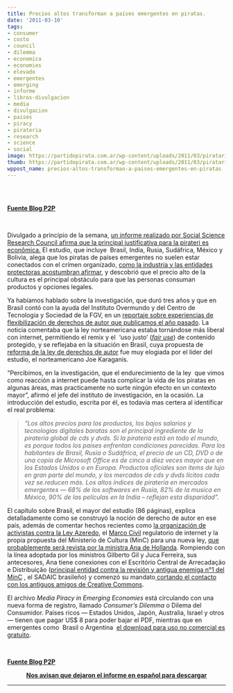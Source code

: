 ```yaml
---
title: Precios altos transforman a países emergentes en piratas.
date: '2011-03-10'
tags:
- consumer
- costo
- council
- dilemma
- economica
- economies
- elevado
- emergentes
- emerging
- informe
- libros-divulgacion
- media
- divulgacion
- paises
- piracy
- pirateria
- research
- science
- social
image: https://partidopirata.com.ar/wp-content/uploads/2011/03/pirataria.jpg
thumb: https://partidopirata.com.ar/wp-content/uploads/2011/03/pirataria.jpg
wppost_name: precios-altos-transforman-a-paises-emergentes-en-piratas
---
```


&nbsp;

<img src="https://partidopirata.com.ar/wp-content/uploads/2011/03/pirataria.jpg" alt="" />

<strong><a href="http://blogs.estadao.com.br/p2p/2011/03/09/precos-altos-transformam-emergentes-em-piratas-diz-estudo/" target="_blank">Fuente Blog P2P</a></strong>

&nbsp;

Divulgado a principio de la semana, <a href="http://piracy.ssrc.org/download">un informe realizado por Social Science Research Council afirma que la principal justificativa para la pirateri es econômica.</a> El estudio, que incluye  Brasil, India, Rusia, Sudáfrica, México y Bolivia, alega que los piratas de países emergentes no suelen estar conectados con el crímen organizado, <a href="http://blogs.estadao.com.br/link/orgao-sugere-mais-acoes-antipirataria-no-pais/">como la industria y las entidades protectoras acostumbran afirmar</a>, y descobrió que el precio alto de la cultura es el principal obstáculo para que las personas consuman productos y opciones legales.

Ya habíamos hablado sobre la investigación, que duró tres años y que en Brasil contó con la ayuda del Instituto Overmundo y del Centro de Tecnologia y Sociedad de la FGV, en un <a href="http://blogs.estadao.com.br/link/o-que-pode-e-o-que-nao-pode/">reportaje sobre experiencias de flexibilización de derechos de autor que publicamos el año pasado</a>. La noticia comentaba que la ley norteamericana estaba tornándose más liberal con internet, permitiendo el remix y el  ‘uso justo’ (<em><a href="http://pt.wikipedia.org/wiki/Fair_use">fair use</a></em>) de contenido protegido, y se reflejaba en la situación en Brasil, cuya propuesta de <a href="http://blogs.estadao.com.br/link/2010-o-ano-em-que-o-direito-autoral-foi-a-debate/">reforma de la ley de derechos de autor</a> fue muy elogiada por el líder del estudio, el norteamericano Joe Karaganis.

“Percibimos, en la investigación, que el endurecimiento de la ley  que vimos como reacción a internet puede hasta complicar la vida de los piratas en algunas áreas, mas practicamente no surte ningún efecto en un contexto mayor”, afirmó el jefe del instituto de investigación, en la ocasión. La introducción del estudio, escrita por él, es todavía mas certera al identificar el real problema:
<blockquote><em>“Los altos precios para los productos, los bajos salarios y tecnologias digitales baratas son el principal ingrediente de la pirateria global de cds y dvds. Si la pirateria está en todo el mundo, es porque todos los países enfrentan condiciones parecidas. Para los habitantes de Brasil, Rusia o Sudáfrica, el precio de un CD, DVD o de una copia de Microsoft Office es de cinco a diez veces mayor que en los Estados Unidos o en Europa. Productos oficiales son ítems de lujo en gran parte del mundo, y los mercados de cds y dvds lícitos cada vez se.reducen más. Los altos índices de pirateria en mercados emergentes — 68% de los softwares en Rusia, 82% de la musica en México, 90% de las películas en la India – reflejan esta disparidad”.</em></blockquote>
El capítulo sobre Brasil, el mayor del estudio (86 páginas), explica detalladamente como se construyó la noción de derecho de autor en ese país, además de comentar hechos recientes como <a href="http://blogs.estadao.com.br/link/um-passo-para-a-lei/">la organización de activistas contra la Ley Azeredo</a>, el <a href="http://blogs.estadao.com.br/link/marco-civil-da-internet-preve-a-neutralidade-de-rede-no-brasil/">Marco Civil</a> regulatorio de internet y la propia propuesta del Ministerio de Cultura (MinC) para una nueva ley, <a href="http://blogs.estadao.com.br/link/mudancas-no-ministerio-da-cultura/">que probablemente será revista por la ministra Ana de Hollanda</a>. Rompiendo con la línea adoptada por los ministros Gilberto Gil y Juca Ferreira, sus antecesores, Ana tiene conexiones con el Escritório Central de Arrecadação e Distribuição (<a href="http://blogs.estadao.com.br/link/todos-os-direitos-reservados-%C2%A9/">principal entidad contra la revisión y antigua enemiga n°1 del MinC</a> , el SADAIC brasileño) y comenzó su mandato<a href="http://blogs.estadao.com.br/link/nada-de-creative-commons-no-minc/"> cortando el contacto con los antiguos amigos de Creative Commons</a>.

El archivo <em>Media Piracy in Emerging Economies</em> está circulando con una nueva forma de registro, llamado <em>Consumer’s Dilemma</em> o Dilema del Consumidor. Países ricos — Estados Unidos, Japón, Australia, Israel y otros — tienen que pagar US$ 8 para poder bajar el PDF, mientras que en emergentes como  Brasil o Argentina  <a href="http://piracy.ssrc.org/download">el download para uso no comercial es gratuito</a>.

&nbsp;

<strong> </strong><strong><a href="http://blogs.estadao.com.br/p2p/2011/03/09/precos-altos-transformam-emergentes-em-piratas-diz-estudo/" target="_blank">Fuente Blog P2P</a></strong>
<p style="text-align: center;"><strong><a href="https://partidopirata.com.ar/3821/pirateria-de-medios-en-las-economias-emergentes-el-informe-en-espanol">Nos avisan que dejaron el informe en español para descargar</a></strong></p>
<strong>
</strong>

<hr />
<p style="text-align: center;"><strong><a href="https://partidopirata.com.ar/3821/pirateria-de-medios-en-las-economias-emergentes-el-informe-en-espanol">
</a></strong></p>
